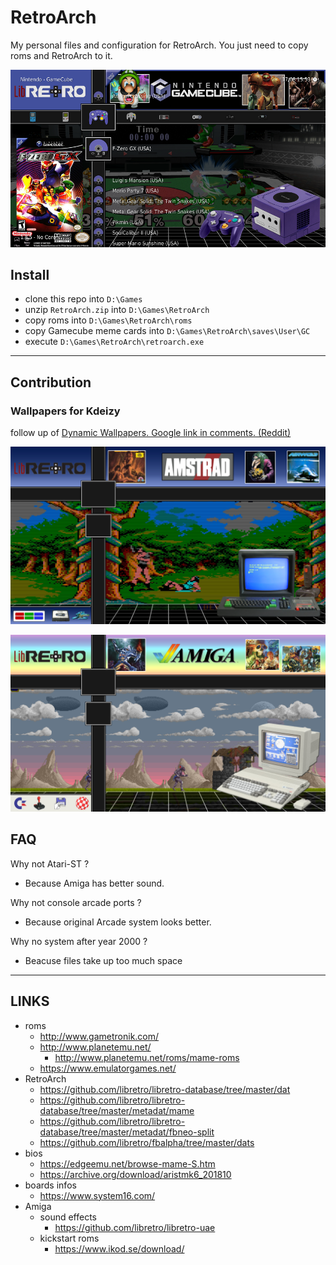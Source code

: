 # RetroArch

My personal files and configuration for RetroArch. You just need to copy roms and RetroArch to it.

![alt text](./docs/thumb.png)


## Install

- clone this repo into `D:\Games`
- unzip `RetroArch.zip` into `D:\Games\RetroArch`
- copy roms into `D:\Games\RetroArch\roms`
- copy Gamecube meme cards into `D:\Games\RetroArch\saves\User\GC`
- execute `D:\Games\RetroArch\retroarch.exe`

---

## Contribution

### Wallpapers for Kdeizy

follow up of [Dynamic Wallpapers. Google link in comments. (Reddit)](https://www.reddit.com/r/RetroArch/comments/mz1zq0/dynamic_wallpapers_google_link_in_comments/)

![alt text](./assets/wallpapers/Amstrad%20-%20CPC.png)

![alt text](./assets/wallpapers/Commodore%20-%20Amiga.png)

## FAQ

Why not Atari-ST ? 
- Because Amiga has better sound.

Why not console arcade ports ?
- Because original Arcade system looks better.

Why no system after year 2000 ?
- Beacuse files take up too much space

---

## LINKS

- roms
  - http://www.gametronik.com/
  - http://www.planetemu.net/
    - http://www.planetemu.net/roms/mame-roms
  - https://www.emulatorgames.net/
- RetroArch
  - https://github.com/libretro/libretro-database/tree/master/dat
  - https://github.com/libretro/libretro-database/tree/master/metadat/mame
  - https://github.com/libretro/libretro-database/tree/master/metadat/fbneo-split
  - https://github.com/libretro/fbalpha/tree/master/dats
- bios
  - https://edgeemu.net/browse-mame-S.htm
  - https://archive.org/download/aristmk6_201810
- boards infos
  - https://www.system16.com/
- Amiga
  - sound effects
    - https://github.com/libretro/libretro-uae
  - kickstart roms
    - https://www.ikod.se/download/
